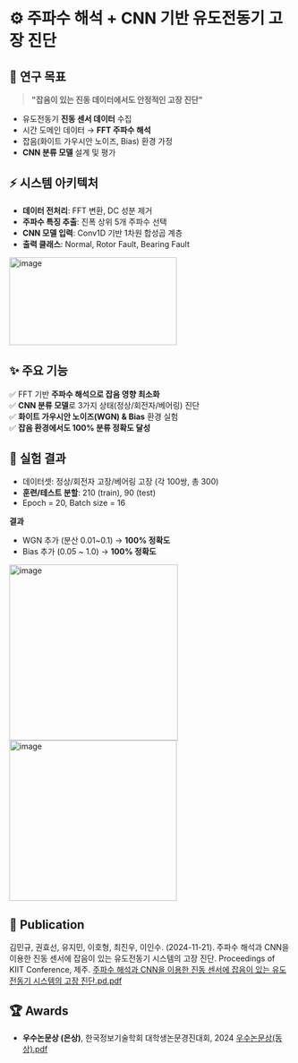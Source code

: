 # ⚙️ 주파수 해석 + CNN 기반 유도전동기 고장 진단


## 🎯 연구 목표
> **"잡음이 있는 진동 데이터에서도 안정적인 고장 진단"**

- 유도전동기 **진동 센서 데이터** 수집  
- 시간 도메인 데이터 → **FFT 주파수 해석**  
- 잡음(화이트 가우시안 노이즈, Bias) 환경 가정  
- **CNN 분류 모델** 설계 및 평가  


## ⚡ 시스템 아키텍처
- **데이터 전처리**: FFT 변환, DC 성분 제거  
- **주파수 특징 추출**: 진폭 상위 5개 주파수 선택  
- **CNN 모델 입력**: Conv1D 기반 1차원 합성곱 계층  
- **출력 클래스**: Normal, Rotor Fault, Bearing Fault
<img width="299" height="157" alt="image" src="https://github.com/user-attachments/assets/d66c8cf7-e3fc-461e-af4d-292db41273f6" />



## ✨ 주요 기능
✅ FFT 기반 **주파수 해석으로 잡음 영향 최소화**  
✅ **CNN 분류 모델**로 3가지 상태(정상/회전자/베어링) 진단  
✅ **화이트 가우시안 노이즈(WGN) & Bias** 환경 실험  
✅ **잡음 환경에서도 100% 분류 정확도 달성** 


## 🧪 실험 결과
- 데이터셋: 정상/회전자 고장/베어링 고장 (각 100쌍, 총 300)  
- **훈련/테스트 분할**: 210 (train), 90 (test)  
- Epoch = 20, Batch size = 16  

**결과**
- WGN 추가 (분산 0.01~0.1) → **100% 정확도**  
- Bias 추가 (0.05 ~ 1.0) → **100% 정확도**

<img width="301" height="314" alt="image" src="https://github.com/user-attachments/assets/2425a2ed-0ef8-436e-9b4e-69f35e25fc6d" />
<img width="299" height="287" alt="image" src="https://github.com/user-attachments/assets/155e7d26-1aa1-4f02-94fd-e99e5a43f1ab" />


## 📄 Publication
김민규, 권효선, 유지민, 이호형, 최진우, 이인수. (2024-11-21). 주파수 해석과 CNN을 이용한 진동 센서에 잡음이 있는 유도전동기 시스템의 고장 진단. Proceedings of KIIT Conference, 제주.
[주파수 해석과 CNN을 이용한 진동 센서에 잡음이 있는 유도전동기 시스템의 고장 진단.pd.pdf](https://github.com/user-attachments/files/22311524/CNN.pd.pdf)


## 🏆 Awards
- **우수논문상 (은상)**, 한국정보기술학회 대학생논문경진대회, 2024
[우수논문상(동상).pdf](https://github.com/user-attachments/files/22311531/default.pdf)
